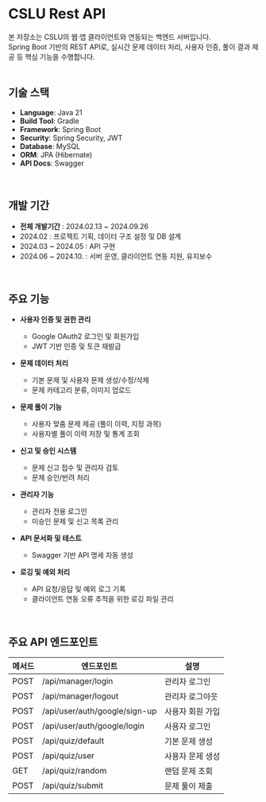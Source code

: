 # CSLU Rest API
본 저장소는 CSLU의 웹·앱 클라이언트와 연동되는 백엔드 서버입니다.  
Spring Boot 기반의 REST API로, 실시간 문제 데이터 처리, 사용자 인증, 풀이 결과 제공 등 핵심 기능을 수행합니다.
<br>
<br>

## 기술 스택

- **Language**: Java 21
- **Build Tool**: Gradle
- **Framework**: Spring Boot
- **Security**: Spring Security, JWT
- **Database**: MySQL
- **ORM**: JPA (Hibernate)
- **API Docs**: Swagger

<br>

## 개발 기간
- **전체 개발기간** : 2024.02.13 ~ 2024.09.26
- 2024.02 : 프로젝트 기획, 데이터 구조 설정 및 DB 설계
- 2024.03 ~ 2024.05 : API 구현
- 2024.06 ~ 2024.10. : 서버 운영, 클라이언트 연동 지원, 유지보수

<br>


## 주요 기능
- **사용자 인증 및 권한 관리**
  - Google OAuth2 로그인 및 회원가입
  - JWT 기반 인증 및 토큰 재발급

- **문제 데이터 처리**
  - 기본 문제 및 사용자 문제 생성/수정/삭제
  - 문제 카테고리 분류, 이미지 업로드

- **문제 풀이 기능**
  - 사용자 맞춤 문제 제공 (풀이 이력, 지정 과목)
  - 사용자별 풀이 이력 저장 및 통계 조회

- **신고 및 승인 시스템**
  - 문제 신고 접수 및 관리자 검토
  - 문제 승인/반려 처리

- **관리자 기능**
  - 관리자 전용 로그인
  - 미승인 문제 및 신고 목록 관리

- **API 문서화 및 테스트**
  - Swagger 기반 API 명세 자동 생성

- **로깅 및 예외 처리**
  - API 요청/응답 및 예외 로그 기록
  - 클라이언트 연동 오류 추적을 위한 로깅 파일 관리

<br>

## 주요 API 엔드포인트

| 메서드 | 엔드포인트                             | 설명                     |
|--------|----------------------------------------|--------------------------|
| POST   | /api/manager/login                     | 관리자 로그인             |
| POST   | /api/manager/logout                    | 관리자 로그아웃           |
| POST   | /api/user/auth/google/sign-up         | 사용자 회원 가입          |
| POST   | /api/user/auth/google/login           | 사용자 로그인             |
| POST   | /api/quiz/default                      | 기본 문제 생성            |
| POST   | /api/quiz/user                         | 사용자 문제 생성          |
| GET    | /api/quiz/random                       | 랜덤 문제 조회            |
| POST   | /api/quiz/submit                       | 문제 풀이 제출            |

